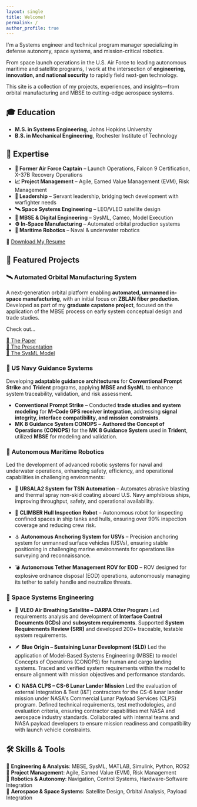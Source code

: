```yaml
---
layout: single
title: Welcome! 
permalink: /
author_profile: true
---
```

I'm a Systems engineer and technical program manager specializing in defense autonomy, space systems, and mission-critical robotics.  

From space launch operations in the U.S. Air Force to leading autonomous maritime and satellite programs, I work at the intersection of **engineering, innovation, and national security** to rapidly field next-gen technology.

This site is a collection of my projects, experiences, and insights—from orbital manufacturing and MBSE to cutting-edge aerospace systems.

## **🎓 Education**
- **M.S. in Systems Engineering**, Johns Hopkins University  
- **B.S. in Mechanical Engineering**, Rochester Institute of Technology  

## **🚀 Expertise**
- **🦅 Former Air Force Captain** – Launch Operations, Falcon 9 Certification, X-37B Recovery Operations 
- **📈 Project Management** – Agile, Earned Value Management (EVM), Risk Management  
- **👥 Leadership** – Servant leadership, bridging tech development with warfighter needs
- **🛰️ Space Systems Engineering** – LEO/VLEO satellite design  
- **🔄 MBSE & Digital Engineering** – SysML, Cameo, Model Execution  
- **⚙️ In-Space Manufacturing** – Automated orbital production systems  
- **🤖 Maritime Robotics** – Naval & underwater robotics  

📂 [Download My Resume](docs/B.Grimsley_resume.pdf)

## **🔬 Featured Projects**
### **🛰️ Automated Orbital Manufacturing System**
A next-generation orbital platform enabling **automated, unmanned in-space manufacturing**, with an initial focus on **ZBLAN fiber production**. Developed as part of my **graduate capstone project**, focused on the application of the MBSE process on early system conceptual design and trade studies.

Check out...

[🔗 The Paper](docs/AOMS_Final_Report.pdf)  
[🔗 The Presentation](docs/AOMS_Presentation.pdf)     
[🔗 The SysML Model](https://bsullgrim.github.io/AOMS/AOMS.html) 

### **🔱 US Navy Guidance Systems**  
Developing **adaptable guidance architectures** for **Conventional Prompt Strike** and **Trident** programs, applying **MBSE and SysML** to enhance system traceability, validation, and risk assessment.

- **Conventional Prompt Strike** – Conducted **trade studies and system modeling** for **M-Code GPS receiver integration**, addressing **signal integrity, interface compatibility, and mission constraints**.
- **MK 8 Guidance System CONOPS** – **Authored the Concept of Operations (CONOPS)** for the **MK 8 Guidance System** used in **Trident**, utilized **MBSE** for modeling and validation.  

### 🌊 **Autonomous Maritime Robotics**
Led the development of advanced robotic systems for naval and underwater operations, enhancing safety, efficiency, and operational capabilities in challenging environments:

- 🔧 **URSALA2 System for TSN Automation** – Automates abrasive blasting and thermal spray non-skid coating aboard U.S. Navy amphibious ships, improving throughput, safety, and operational availability.

- 🚢 **CLIMBER Hull Inspection Robot** – Autonomous robot for inspecting confined spaces in ship tanks and hulls, ensuring over 90% inspection coverage and reducing crew risk.

- ⚓ **Autonomous Anchoring System for USVs** – Precision anchoring system for unmanned surface vehicles (USVs), ensuring stable positioning in challenging marine environments for operations like surveying and reconnaissance.

- 💣 **Autonomous Tether Management ROV for EOD** – ROV designed for explosive ordnance disposal (EOD) operations, autonomously managing its tether to safely handle and neutralize threats.

### 🚀 **Space Systems Engineering**

- 🦦 **VLEO Air Breathing Satellite – DARPA Otter Program**
Led requirements analysis and development of **Interface Control Documents (ICDs)** and **subsystem requirements**. Supported **System Requirements Review (SRR)** and developed 200+ traceable, testable system requirements. 

- 🪶 **Blue Origin – Sustaining Lunar Development (SLD)**
Led the application of Model-Based Systems Engineering (MBSE) to model Concepts of Operations (CONOPS) for human and cargo landing systems. Traced and verified system requirements within the model to ensure alignment with mission objectives and performance standards.

- 🌔 **NASA CLPS – CS-6 Lunar Lander Mission**
Led the evaluation of external Integration & Test (I&T) contractors for the CS-6 lunar lander mission under NASA's Commercial Lunar Payload Services (CLPS) program. Defined technical requirements, test methodologies, and evaluation criteria, ensuring contractor capabilities met NASA and aerospace industry standards. Collaborated with internal teams and NASA payload developers to ensure mission readiness and compatibility with launch vehicle constraints.


## 🛠️ Skills & Tools  
📌 **Engineering & Analysis**: MBSE, SysML, MATLAB, Simulink, Python, ROS2  
📌 **Project Management**: Agile, Earned Value (EVM), Risk Management  
📌 **Robotics & Autonomy**: Navigation, Control Systems, Hardware-Software Integration  
📌 **Aerospace & Space Systems**: Satellite Design, Orbital Analysis, Payload Integration  